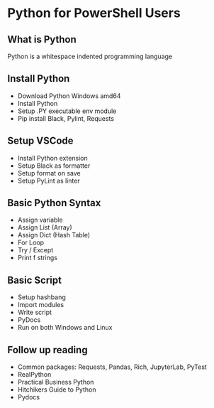 # Python for PowerShell Users

## What is Python
Python is a whitespace indented programming language

## Install Python
- Download Python Windows amd64
- Install Python
- Setup .PY executable env module
- Pip install Black, Pylint, Requests

## Setup VSCode
- Install Python extension
- Setup Black as formatter
- Setup format on save
- Setup PyLint as linter

## Basic Python Syntax
- Assign variable
- Assign List (Array)
- Assign Dict (Hash Table)
- For Loop
- Try / Except
- Print f strings

## Basic Script
- Setup hashbang
- Import modules
- Write script
- PyDocs
- Run on both Windows and Linux

## Follow up reading
- Common packages: Requests, Pandas, Rich, JupyterLab, PyTest
- RealPython
- Practical Business Python
- Hitchikers Guide to Python
- Pydocs